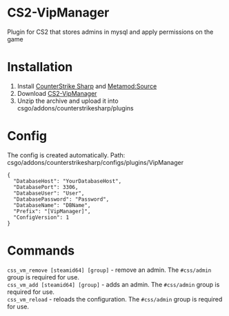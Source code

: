 # CS2-VipManager
Plugin for CS2 that stores admins in mysql and apply permissions on the game

# Installation
1. Install [CounterStrike Sharp](https://github.com/roflmuffin/CounterStrikeSharp/releases) and [Metamod:Source](https://www.sourcemm.net/downloads.php/?branch=master)
3. Download [CS2-VipManager](https://github.com/1Mack/CS2-VipManager/releases/tag/V1.0)
4. Unzip the archive and upload it into csgo/addons/counterstrikesharp/plugins

# Config
The config is created automatically. Path: csgo/addons/counterstrikesharp/configs/plugins/VipManager
```
{
  "DatabaseHost": "YourDatabaseHost",
  "DatabasePort": 3306,
  "DatabaseUser": "User",
  "DatabasePassword": "Password",
  "DatabaseName": "DBName",
  "Prefix": "[VipManager]",
  "ConfigVersion": 1
}
```

# Commands
`css_vm_remove [steamid64] [group]` - remove an admin. The `#css/admin` group is required for use.<br />
`css_vm_add [steamid64] [group]` - adds an admin. The `#css/admin` group is required for use.<br />
`css_vm_reload` - reloads the configuration. The `#css/admin` group is required for use.<br />

